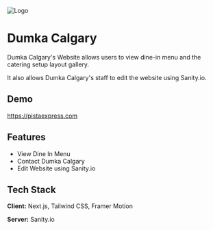 
![Logo](https://dumkacalgary.com/_next/image?url=%2Flogo.png&w=384&q=75)


# Dumka Calgary

Dumka Calgary's Website allows  users to view dine-in menu and the catering setup layout gallery.

It also allows Dumka Calgary's staff to edit the website using Sanity.io.





## Demo
https://pistaexpress.com


## Features

- View Dine In Menu
- Contact Dumka Calgary
- Edit Website using Sanity.io


## Tech Stack

**Client:** Next.js, Tailwind CSS, Framer Motion

**Server:** Sanity.io


